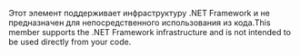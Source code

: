 <span data-ttu-id="9f52b-101">Этот элемент поддерживает инфраструктуру .NET Framework и не предназначен для непосредственного использования из кода.</span><span class="sxs-lookup"><span data-stu-id="9f52b-101">This member supports the .NET Framework infrastructure and is not intended to be used directly from your code.</span></span>